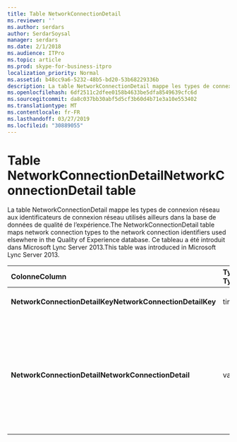 ```yaml
---
title: Table NetworkConnectionDetail
ms.reviewer: ''
ms.author: serdars
author: SerdarSoysal
manager: serdars
ms.date: 2/1/2018
ms.audience: ITPro
ms.topic: article
ms.prod: skype-for-business-itpro
localization_priority: Normal
ms.assetid: b48cc9a6-5232-48b5-bd20-53b68229336b
description: La table NetworkConnectionDetail mappe les types de connexion réseau aux identificateurs de connexion réseau utilisés ailleurs dans la base de données de qualité de l’expérience. Ce tableau a été introduit dans Microsoft Lync Server 2013.
ms.openlocfilehash: 6df2511c2dfee0158b4633be5dfa8549639cfc6d
ms.sourcegitcommit: da8c037bb30abf5d5cf3b60d4b71e3a10e553402
ms.translationtype: MT
ms.contentlocale: fr-FR
ms.lasthandoff: 03/27/2019
ms.locfileid: "30889055"
---
```

# <a name="networkconnectiondetail-table"></a><span data-ttu-id="dcf61-104">Table NetworkConnectionDetail</span><span class="sxs-lookup"><span data-stu-id="dcf61-104">NetworkConnectionDetail table</span></span>
 
<span data-ttu-id="dcf61-105">La table NetworkConnectionDetail mappe les types de connexion réseau aux identificateurs de connexion réseau utilisés ailleurs dans la base de données de qualité de l’expérience.</span><span class="sxs-lookup"><span data-stu-id="dcf61-105">The NetworkConnectionDetail table maps network connection types to the network connection identifiers used elsewhere in the Quality of Experience database.</span></span> <span data-ttu-id="dcf61-106">Ce tableau a été introduit dans Microsoft Lync Server 2013.</span><span class="sxs-lookup"><span data-stu-id="dcf61-106">This table was introduced in Microsoft Lync Server 2013.</span></span>
  
|<span data-ttu-id="dcf61-107">**Colonne**</span><span class="sxs-lookup"><span data-stu-id="dcf61-107">**Column**</span></span>|<span data-ttu-id="dcf61-108">**Type de données**</span><span class="sxs-lookup"><span data-stu-id="dcf61-108">**Data Type**</span></span>|<span data-ttu-id="dcf61-109">**Clé/Index**</span><span class="sxs-lookup"><span data-stu-id="dcf61-109">**Key/Index**</span></span>|<span data-ttu-id="dcf61-110">**Détails**</span><span class="sxs-lookup"><span data-stu-id="dcf61-110">**Details**</span></span>|
|:-----|:-----|:-----|:-----|
|<span data-ttu-id="dcf61-111">**NetworkConnectionDetailKey**</span><span class="sxs-lookup"><span data-stu-id="dcf61-111">**NetworkConnectionDetailKey**</span></span> <br/> |<span data-ttu-id="dcf61-112">tinyint</span><span class="sxs-lookup"><span data-stu-id="dcf61-112">tinyint</span></span>  <br/> |<span data-ttu-id="dcf61-113">Principal</span><span class="sxs-lookup"><span data-stu-id="dcf61-113">Primary</span></span>  <br/> |<span data-ttu-id="dcf61-114">Identificateur unique pour le type de connexion réseau.</span><span class="sxs-lookup"><span data-stu-id="dcf61-114">Unique identifier for the network connection type.</span></span>  <br/> |
|<span data-ttu-id="dcf61-115">**NetworkConnectionDetail**</span><span class="sxs-lookup"><span data-stu-id="dcf61-115">**NetworkConnectionDetail**</span></span> <br/> |<span data-ttu-id="dcf61-116">varchar(256)</span><span class="sxs-lookup"><span data-stu-id="dcf61-116">varchar(256)</span></span>  <br/> |<span data-ttu-id="dcf61-117">Unique</span><span class="sxs-lookup"><span data-stu-id="dcf61-117">Unique</span></span>  <br/> |<span data-ttu-id="dcf61-118">Type de connexion réseau qui correspond à la NetworkConnectionDetailKey.</span><span class="sxs-lookup"><span data-stu-id="dcf61-118">Network connection type that corresponds to the NetworkConnectionDetailKey.</span></span> <span data-ttu-id="dcf61-119">Les valeurs autorisées sont les suivantes :</span><span class="sxs-lookup"><span data-stu-id="dcf61-119">Allowed values are:</span></span>  <br/> <span data-ttu-id="dcf61-120">0--filaire</span><span class="sxs-lookup"><span data-stu-id="dcf61-120">0 -- Wired</span></span>  <br/> <span data-ttu-id="dcf61-121">1--Wi-Fi</span><span class="sxs-lookup"><span data-stu-id="dcf61-121">1 -- WiFi</span></span>  <br/> <span data-ttu-id="dcf61-122">2--Ethernet</span><span class="sxs-lookup"><span data-stu-id="dcf61-122">2 -- Ethernet</span></span>  <br/> <span data-ttu-id="dcf61-123">3--MobileBB</span><span class="sxs-lookup"><span data-stu-id="dcf61-123">3 -- MobileBB</span></span>  <br/> <span data-ttu-id="dcf61-124">4--autres</span><span class="sxs-lookup"><span data-stu-id="dcf61-124">4 -- Other</span></span>  <br/> <span data-ttu-id="dcf61-125">5--tunnel</span><span class="sxs-lookup"><span data-stu-id="dcf61-125">5 -- Tunnel</span></span>  <br/> |
   

